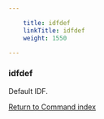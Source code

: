 ```yaml
---

    title: idfdef
    linkTitle: idfdef
    weight: 1550

---
```

### idfdef

Default IDF.

[Return to Command index](../../)
